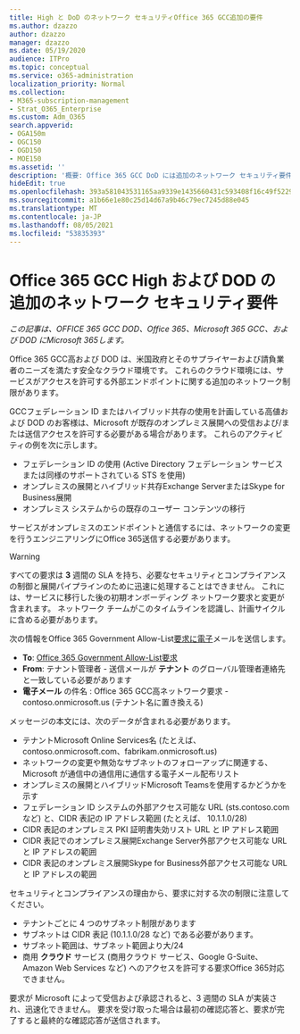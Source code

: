 ```yaml
---
title: High と DoD のネットワーク セキュリティOffice 365 GCC追加の要件
ms.author: dzazzo
author: dzazzo
manager: dzazzo
ms.date: 05/19/2020
audience: ITPro
ms.topic: conceptual
ms.service: o365-administration
localization_priority: Normal
ms.collection:
- M365-subscription-management
- Strat_O365_Enterprise
ms.custom: Adm_O365
search.appverid:
- OGA150m
- OGC150
- OGD150
- MOE150
ms.assetid: ''
description: '概要: Office 365 GCC DoD には追加のネットワーク セキュリティ要件があります'
hideEdit: true
ms.openlocfilehash: 393a581043531165aa9339e1435660431c593408f16c49f5229cd6415a9a67ef
ms.sourcegitcommit: a1b66e1e80c25d14d67a9b46c79ec7245d88e045
ms.translationtype: MT
ms.contentlocale: ja-JP
ms.lasthandoff: 08/05/2021
ms.locfileid: "53835393"
---
```

# <a name="additional-network-security-requirements-for-office-365-gcc-high-and-dod"></a>Office 365 GCC High および DOD の追加のネットワーク セキュリティ要件

*この記事は、OFFICE 365 GCC DOD、Office 365、Microsoft 365 GCC、および DOD にMicrosoft 365します。*

Office 365 GCC高および DOD は、米国政府とそのサプライヤーおよび請負業者のニーズを満たす安全なクラウド環境です。  これらのクラウド環境には、サービスがアクセスを許可する外部エンドポイントに関する追加のネットワーク制限があります。

GCCフェデレーション ID またはハイブリッド共存の使用を計画している高値および DOD のお客様は、Microsoft が既存のオンプレミス展開への受信および/または送信アクセスを許可する必要がある場合があります。  これらのアクティビティの例を次に示します。

* フェデレーション ID の使用 (Active Directory フェデレーション サービスまたは同様のサポートされている STS を使用)
* オンプレミスの展開とハイブリッド共存Exchange ServerまたはSkype for Business展開
* オンプレミス システムからの既存のユーザー コンテンツの移行

サービスがオンプレミスのエンドポイントと通信するには、ネットワークの変更を行うエンジニアリングにOffice 365送信する必要があります。

> [!WARNING]
> すべての要求は **3** 週間の SLA を持ち、必要なセキュリティとコンプライアンスの制御と展開パイプラインのために迅速に処理することはできません。  これには、サービスに移行した後の初期オンボーディング ネットワーク要求と変更が含まれます。  ネットワーク チームがこのタイムラインを認識し、計画サイクルに含める必要があります。

次の情報をOffice 365 Government Allow-List[要求に電子](mailto:o365gwlt@microsoft.com)メールを送信します。

* **To**: [Office 365 Government Allow-List要求](mailto:o365gwlt@microsoft.com)
* **From**: テナント管理者 - 送信メールが **テナント** のグローバル管理者連絡先と一致している必要があります
* **電子メール** の件名 : Office 365 GCC高ネットワーク要求 - contoso.onmicrosoft.us (テナント名に置き換える)

メッセージの本文には、次のデータが含まれる必要があります。

* テナントMicrosoft Online Services名 (たとえば、contoso.onmicrosoft.com、fabrikam.onmicrosoft.us)
* ネットワークの変更や無効なサブネットのフォローアップに関連する、Microsoft が通信中の通信用に通信する電子メール配布リスト
* オンプレミスの展開とハイブリッドMicrosoft Teamsを使用するかどうかを示す
* フェデレーション ID システムの外部アクセス可能な URL (sts.contoso.com など) と、CIDR 表記の IP アドレス範囲 (たとえば、 10.1.1.0/28)
* CIDR 表記のオンプレミス PKI 証明書失効リスト URL と IP アドレス範囲
* CIDR 表記でのオンプレミス展開Exchange Server外部アクセス可能な URL と IP アドレスの範囲
* CIDR 表記のオンプレミス展開Skype for Business外部アクセス可能な URL と IP アドレスの範囲

セキュリティとコンプライアンスの理由から、要求に対する次の制限に注意してください。

* テナントごとに 4 つのサブネット制限があります
* サブネットは CIDR 表記 (10.1.1.0/28 など) である必要があります。
* サブネット範囲は、サブネット範囲より大/24
* 商用 **クラウド** サービス (商用クラウド サービス、Google G-Suite、Amazon Web Services など) へのアクセスを許可する要求Office 365対応できません。

要求が Microsoft によって受信および承認されると、3 週間の SLA が実装され、迅速化できません。  要求を受け取った場合は最初の確認応答と、要求が完了すると最終的な確認応答が送信されます。
